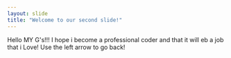 ```yaml
---
layout: slide
title: "Welcome to our second slide!"
---
```

Hello MY G's!!! I hope i become a professional coder and that it will eb a job that i Love!
Use the left arrow to go back!
